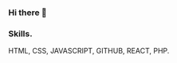 ### Hi there 👋

<!--
**Leemacca/Leemacca** is a ✨ _special_ ✨ repository because its `README.md` (this file) appears on your GitHub profile.

Here are some ideas to get you started:

- 🔭 I’m currently working on a festival webpage using HTML, CSS and Javascipt, I am creating a dynamic wesite for a local music festival.
I have created a logo and have fantastic images to show the festival in a powerful way. I am using GitHub to save my progress.
- 🌱 I’m currently improving My Javascript knowledge in a bootcamp so I can push the boudaries of the websites I wish to create.
I am always looking to improve my knowlege to become a frontend developer and eventually a fullstack developer.
- 👯 I’m looking to collaborate on ...
- 🤔 I’m looking for help looking for frontend developer empolyment where I can develop my skills further and contribute to the team I join.
- 💬 about me: I have had a succesful career in sales but over the last 3 years I have been working on my coding knowelege. I have
been part of projects building websites and developed my knowledge through bootcamps and many online courses. I am now proficient in HTML, CSS, PHP,
and improving my Javascript and React. 
- 📫 How to reach me: contact me via email leemcness9@gmail.com
- 😄 Pronouns: Male 
- ⚡ Fun fact: ...
-->
### Skills.
HTML, CSS, JAVASCRIPT, GITHUB, REACT, PHP.

